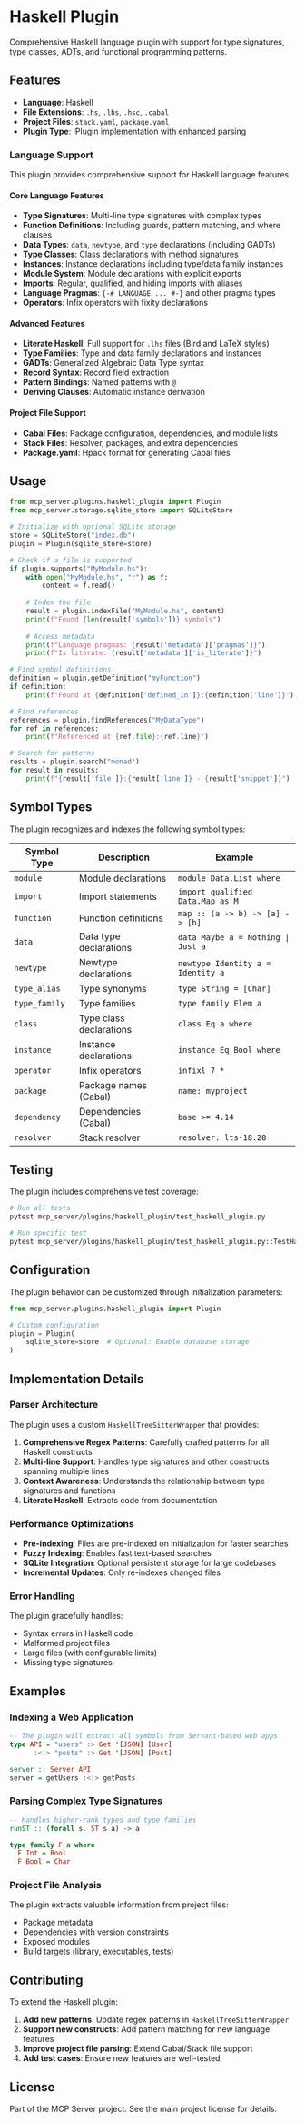 # Haskell Plugin

Comprehensive Haskell language plugin with support for type signatures, type classes, ADTs, and functional programming patterns.

## Features

- **Language**: Haskell
- **File Extensions**: `.hs`, `.lhs`, `.hsc`, `.cabal`
- **Project Files**: `stack.yaml`, `package.yaml`
- **Plugin Type**: IPlugin implementation with enhanced parsing

### Language Support

This plugin provides comprehensive support for Haskell language features:

#### Core Language Features
- **Type Signatures**: Multi-line type signatures with complex types
- **Function Definitions**: Including guards, pattern matching, and where clauses
- **Data Types**: `data`, `newtype`, and `type` declarations (including GADTs)
- **Type Classes**: Class declarations with method signatures
- **Instances**: Instance declarations including type/data family instances
- **Module System**: Module declarations with explicit exports
- **Imports**: Regular, qualified, and hiding imports with aliases
- **Language Pragmas**: `{-# LANGUAGE ... #-}` and other pragma types
- **Operators**: Infix operators with fixity declarations

#### Advanced Features
- **Literate Haskell**: Full support for `.lhs` files (Bird and LaTeX styles)
- **Type Families**: Type and data family declarations and instances
- **GADTs**: Generalized Algebraic Data Type syntax
- **Record Syntax**: Record field extraction
- **Pattern Bindings**: Named patterns with `@`
- **Deriving Clauses**: Automatic instance derivation

#### Project File Support
- **Cabal Files**: Package configuration, dependencies, and module lists
- **Stack Files**: Resolver, packages, and extra dependencies
- **Package.yaml**: Hpack format for generating Cabal files

## Usage

```python
from mcp_server.plugins.haskell_plugin import Plugin
from mcp_server.storage.sqlite_store import SQLiteStore

# Initialize with optional SQLite storage
store = SQLiteStore("index.db")
plugin = Plugin(sqlite_store=store)

# Check if a file is supported
if plugin.supports("MyModule.hs"):
    with open("MyModule.hs", "r") as f:
        content = f.read()
    
    # Index the file
    result = plugin.indexFile("MyModule.hs", content)
    print(f"Found {len(result['symbols'])} symbols")
    
    # Access metadata
    print(f"Language pragmas: {result['metadata']['pragmas']}")
    print(f"Is literate: {result['metadata']['is_literate']}")

# Find symbol definitions
definition = plugin.getDefinition("myFunction")
if definition:
    print(f"Found at {definition['defined_in']}:{definition['line']}")

# Find references
references = plugin.findReferences("MyDataType")
for ref in references:
    print(f"Referenced at {ref.file}:{ref.line}")

# Search for patterns
results = plugin.search("monad")
for result in results:
    print(f"{result['file']}:{result['line']} - {result['snippet']}")
```

## Symbol Types

The plugin recognizes and indexes the following symbol types:

| Symbol Type | Description | Example |
|-------------|-------------|---------|
| `module` | Module declarations | `module Data.List where` |
| `import` | Import statements | `import qualified Data.Map as M` |
| `function` | Function definitions | `map :: (a -> b) -> [a] -> [b]` |
| `data` | Data type declarations | `data Maybe a = Nothing \| Just a` |
| `newtype` | Newtype declarations | `newtype Identity a = Identity a` |
| `type_alias` | Type synonyms | `type String = [Char]` |
| `type_family` | Type families | `type family Elem a` |
| `class` | Type class declarations | `class Eq a where` |
| `instance` | Instance declarations | `instance Eq Bool where` |
| `operator` | Infix operators | `infixl 7 *` |
| `package` | Package names (Cabal) | `name: myproject` |
| `dependency` | Dependencies (Cabal) | `base >= 4.14` |
| `resolver` | Stack resolver | `resolver: lts-18.28` |

## Testing

The plugin includes comprehensive test coverage:

```bash
# Run all tests
pytest mcp_server/plugins/haskell_plugin/test_haskell_plugin.py

# Run specific test
pytest mcp_server/plugins/haskell_plugin/test_haskell_plugin.py::TestHaskellPlugin::test_parse_type_classes
```

## Configuration

The plugin behavior can be customized through initialization parameters:

```python
from mcp_server.plugins.haskell_plugin import Plugin

# Custom configuration
plugin = Plugin(
    sqlite_store=store  # Optional: Enable database storage
)
```

## Implementation Details

### Parser Architecture

The plugin uses a custom `HaskellTreeSitterWrapper` that provides:

1. **Comprehensive Regex Patterns**: Carefully crafted patterns for all Haskell constructs
2. **Multi-line Support**: Handles type signatures and other constructs spanning multiple lines
3. **Context Awareness**: Understands the relationship between type signatures and functions
4. **Literate Haskell**: Extracts code from documentation

### Performance Optimizations

- **Pre-indexing**: Files are pre-indexed on initialization for faster searches
- **Fuzzy Indexing**: Enables fast text-based searches
- **SQLite Integration**: Optional persistent storage for large codebases
- **Incremental Updates**: Only re-indexes changed files

### Error Handling

The plugin gracefully handles:
- Syntax errors in Haskell code
- Malformed project files
- Large files (with configurable limits)
- Missing type signatures

## Examples

### Indexing a Web Application

```haskell
-- The plugin will extract all symbols from Servant-based web apps
type API = "users" :> Get '[JSON] [User]
      :<|> "posts" :> Get '[JSON] [Post]

server :: Server API
server = getUsers :<|> getPosts
```

### Parsing Complex Type Signatures

```haskell
-- Handles higher-rank types and type families
runST :: (forall s. ST s a) -> a

type family F a where
  F Int = Bool
  F Bool = Char
```

### Project File Analysis

The plugin extracts valuable information from project files:
- Package metadata
- Dependencies with version constraints
- Exposed modules
- Build targets (library, executables, tests)

## Contributing

To extend the Haskell plugin:

1. **Add new patterns**: Update regex patterns in `HaskellTreeSitterWrapper`
2. **Support new constructs**: Add pattern matching for new language features
3. **Improve project file parsing**: Extend Cabal/Stack file support
4. **Add test cases**: Ensure new features are well-tested

## License

Part of the MCP Server project. See the main project license for details.